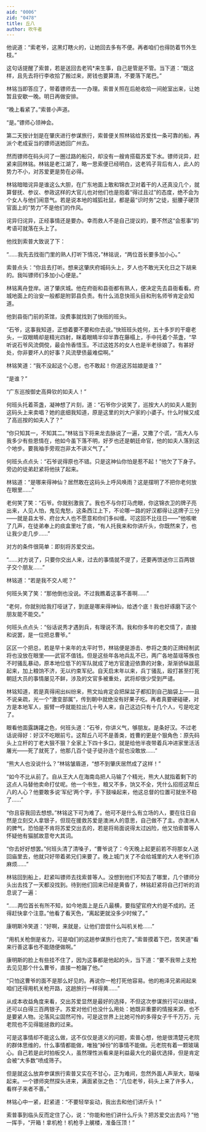 ```yaml
---
aid: "0006"
zid: "0478"
title: 丘八
author: 吹牛者
---
```


他说道：“索老爷，这黑灯瞎火的，让她回去多有不便。再者咱们也得防着节外生枝。”

这句话提醒了索普，若是送回去老鸨\*来生事，自己是管是不管。当下道：“既这样，且先去将行李收拾了搬过来，房钱也要算清，不要落下尾巴。”

林铭当即答应了，带着镖师去一一办理。索普关照在后舱收拾一间舱室出来，让她暂且安歇一晚。明日再做安排。

“晚上看紧了。”索普小声道。

“是。”镖师心领神会。

第二天按计划是在肇庆进行参谋旅行，索普便关照林铭给苏爱找一条可靠的船，再派个老成妥当的镖师送她回广州去。

然而镖师在码头问了一圈过路的船只，却没有一艘肯搭载苏爱下水。镖师诧异，赶紧来回林铭。林铭是老江湖了，略一思索便已经明白，这老鸨子背后有人，此人的势力不小，对苏爱更是势在必得。

林铭暗暗诧异是谁这么大胆，在广东地面上敢和锦衣卫对着干的人还真没几个，就算督抚、参议、参政这样的大官儿也对他们也是抱着“得过且过”的态度，绝不会为个女人与他们闹意气。若是说本地的城狐社鼠，都是最“识时务”之徒，挺腰子硬顶官面上的“势力”不是他们的作风。

诧异归诧异，正经事情还是要办。幸而救人不是自己提议的，要不然这“会惹事”的考语可就落在头上了。

他找到索普大致说了下：

“……我先去找衙门里的熟人打听下情况，”林铭说，“两位首长要多加小心。”

索普点头：“你且去打听。想来这肇庆府城码头上，歹人也不敢光天化日之下胡来的。我叫镖师们多加小心便是。”

林铭离舟登岸。进了肇庆城。他在府衙和县衙都有熟人，便决定先去县衙看看。府城地面上的治安一般都是附郭县负责。有什么消息快班头目和刑名师爷肯定会知道。

他到县衙门前的茶馆，没费事就找到了快班的班头。

“石爷，这事我知道，正想着要不要和你去说。”快班班头姓何，五十多岁的干瘪老头，一双眼睛却是精光四射，眯着眼睛半仰半靠在藤榻上，手中托着个茶盏，“早听说石爷风流倜傥，最会怜香惜玉。不过这姓苏的女人也是半老徐娘了。有甚好处，你非要坏人的好事？风流孽债最难偿啊。”

林铭笑道：“我不没起这个心思，也不敢起！你道这苏姑娘是谁？”

“是谁？”

“广东巡按御史高舜钦的如夫人！”

何班头托着茶盏，凝神想了片刻，道：“石爷你少说笑了，巡按大人的如夫人能到这码头上来卖唱？她的底细我知道，原是这里的刘大户家的小婆子。什么时候又成了高巡按的如夫人了？”

“你只知其一，不知其二。”林铭当下将来龙去脉说了一遍，又撒了个谎，“高大人与我多少有些恩情在，他如今虽下落不明，好歹也还是朝廷命官，他的如夫人落到这个地步。要我袖手旁观岂非太不讲义气了。”

何班头点点头：“石爷说得原也不错。只是这神仙你怕是惹不起！”他欠了下身子。旁边的徒弟赶紧将他扶了起来。

林铭道：“是哪来得神仙？居然敢在这码头上呼风唤雨？这是摆明了不把你老何放在眼里……”

老何笑了笑：“石爷。你就别激我了。我也不与你打马虎眼，你这锦衣卫的牌子亮出来，人见人怕，鬼见鬼愁，这条西江上下，不论哪一路的好汉都得让这牌子三分――就是县太爷、府台大人也不愿意和你们多纠缠。可这回不比往日――”他咳嗽了几声，在徒弟奉上的痰盒里吐了痰，“有人托我来和你讲斤头，你既然来了，也让我少走几步……”

对方的条件很简单：即刻将苏爱交出。

“……对方说了，只要你交出人来，过去的事情就不提了，还要再馈送你三百两银子交个朋友……”

林铭道：“若是我不交人呢？”

何班头笑了笑：“那他倒也没说。不过我瞧着这事不善啊……”

“老何，你就别给我打哑谜了，到底是哪来得神仙，给透个底！我也好琢磨下这个朋友能不能交。”

何班头点点头：“俗话说秀才遇到兵，有理说不清。我和你多年的老交情了，直接和说罢，是一位把总曹爷。”

区区一个把总，若是早十来年的太平时节，林铭便是游击、参将之类的正牌经制武将也没放在眼里――武官不值钱。但是这些年各地兵乱不已，两广各地苗瑶等族也不时骚乱暴动，原本地位低下的军队就成了地方官逢迎依靠的对象，渐渐骄纵跋扈起来，加上粮饷不济，无以约束军纪。自天启末年以来，兵丁骚乱，殴打甚至打死朝廷大员的事情屡见不鲜，涉及的文官多被重处，武将却很少受到严谴。

林铭知道，若是真得闹出纠纷来，熊文灿肯定会把屎盆子都扣到自己脑袋上――且不说亲疏，光一个“激变部属”，传到朝中就绝没有好果子吃。再者真要硬碰硬，对方是本地军人，振臂一呼就能拉出几十号人来，自己这边只有十几个人，亏是吃定了。

眼看他面露踌躇之色，何班头道：“石爷，你讲义气，够朋友。是条好汉。不过老话说得好：好汉不吃眼前亏。这帮丘八可不是善类，姓曹的更是个狠角色：原先码头上立杆的丁老大狠不狠？全家上下四十多口，就是给他半夜带着兵冲进家里活活屠光――死了就死了，他那几百个徒子徒孙连个屁也没敢放……”

“熊大人也没说什么？”林铭皱眉道，“想不到肇庆居然成了这样！”

“如今不比从前了。自从王大人在海南岛把人马输了个精光，熊大人就指着剩下的这点人马替他卖命打仗呢。他一个书生，粮又不多，饷又不全，凭什么招揽这帮丘八的人心？他要敢多说‘军纪’两个字，手下鼓噪起来，他这总督的位置可就坐不稳了……”

“你且容我回去想想。”林铭这下可为难了。他可不是什么有立场的人，要在往日自然是立刻交人拿银子，但现在援救苏爱是澳洲人的意思，自己做不了主。亦澳洲人的脾气，恐怕是不肯将苏爱交出去的，若是将局面说得太过凶险，他又怕索普等人怀疑他有猫腻故意夸大其词。

“你去好好想罢。”何班头清了清嗓子，“曹爷说了：今天晚上起更前若不将那女人送回庙里去，他就只好带着弟兄们来要了。晚上城门关了不会给城里的大人老爷们添麻烦……”

林铭回到船上，赶紧叫镖师去找索普等人。没想到他们不知去了哪里，几个镖师分头出去找了一天都没找到。待到他们回来已经是黄昏了，林铭赶紧将自己打听的消息说了一遍：

“……两位首长有所不知，如今地面上是丘八最横，要指望官府大约是不成的。还得赶快拿个注意。”他看了看天色，“离起更就没多少时候了。”

康明斯冷笑道：“好啊，来就是，让他们尝尝什么叫机关枪……”

“用机关枪倒是省力，可是咱们的这趟参谋旅行也完了。”索普摸着下巴，苦笑道“看来行善这事也不能随便做啊。”

康明斯的脸上有些挂不住了，因为这事都是他起的头，当下道：“要不我带上支枪去见见那个什么曹爷，直接一枪蹦了他。”

“只怕这曹爷的面不是那么好见的。再说你一枪打死他容易。他的袍泽兄弟闹起来咱们还得用机关枪开路，这趟旅行一样得黄……”

从成本收益角度来看，交出苏爱显然是最好的选择，不但这次参谋旅行可以继续，还可以白得三百两银子。苏爱对他们也没什么用处：她既非重要的情报来源，也不是要紧人物。沦落风尘固然可怜，可是这世界上比她可怜的多得女子千千万万，元老院也不见得能拯救的过来。

可是这事情却不能这么做，这不仅仅是道义的问题，索普心想，他是很清楚元老院的群体思维的，什么事情都能做，唯独“掉份”的事情不能做。元老院有着一颗玻璃心。自己若是此时拍板交人，虽然理性派看来是利益最大化的最优选择，但是肯定会被“大多数”喷成筛子。

但是就这么放弃参谋旅行索普又实在不甘心，正为难间，忽然外面人声渐大，聒噪起来。一个镖师突然探头进来，满面紧张之色：“几位老爷，码头上来了许多人，看样子来者不善。”

林铭心中一紧，赶紧道：“不要轻举妄动，我出去和他们讲斤头！”

索普事到临头反而定住了心，说：“你能和他们讲什么斤头？把苏爱交出去吗？”他一挥手，“开箱！拿机枪！机枪手上艉楼，准备压顶！”
